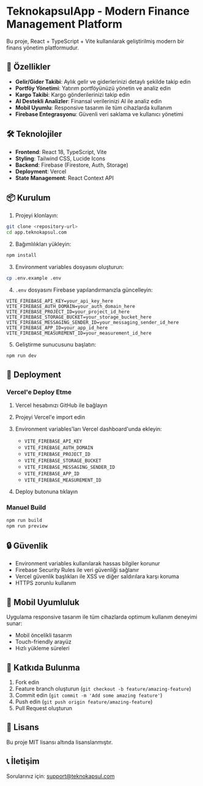 # TeknokapsulApp - Modern Finance Management Platform

Bu proje, React + TypeScript + Vite kullanılarak geliştirilmiş modern bir finans yönetim platformudur.

## 🚀 Özellikler

- **Gelir/Gider Takibi**: Aylık gelir ve giderlerinizi detaylı şekilde takip edin
- **Portföy Yönetimi**: Yatırım portföyünüzü yönetin ve analiz edin
- **Kargo Takibi**: Kargo gönderilerinizi takip edin
- **AI Destekli Analizler**: Finansal verilerinizi AI ile analiz edin
- **Mobil Uyumlu**: Responsive tasarım ile tüm cihazlarda kullanım
- **Firebase Entegrasyonu**: Güvenli veri saklama ve kullanıcı yönetimi

## 🛠️ Teknolojiler

- **Frontend**: React 18, TypeScript, Vite
- **Styling**: Tailwind CSS, Lucide Icons
- **Backend**: Firebase (Firestore, Auth, Storage)
- **Deployment**: Vercel
- **State Management**: React Context API

## 📦 Kurulum

1. Projeyi klonlayın:
```bash
git clone <repository-url>
cd app.teknokapsul.com
```

2. Bağımlılıkları yükleyin:
```bash
npm install
```

3. Environment variables dosyasını oluşturun:
```bash
cp .env.example .env
```

4. `.env` dosyasını Firebase yapılandırmanızla güncelleyin:
```env
VITE_FIREBASE_API_KEY=your_api_key_here
VITE_FIREBASE_AUTH_DOMAIN=your_auth_domain_here
VITE_FIREBASE_PROJECT_ID=your_project_id_here
VITE_FIREBASE_STORAGE_BUCKET=your_storage_bucket_here
VITE_FIREBASE_MESSAGING_SENDER_ID=your_messaging_sender_id_here
VITE_FIREBASE_APP_ID=your_app_id_here
VITE_FIREBASE_MEASUREMENT_ID=your_measurement_id_here
```

5. Geliştirme sunucusunu başlatın:
```bash
npm run dev
```

## 🚀 Deployment
### Vercel'e Deploy Etme

1. Vercel hesabınızı GitHub ile bağlayın
2. Projeyi Vercel'e import edin
3. Environment variables'ları Vercel dashboard'unda ekleyin:
   - `VITE_FIREBASE_API_KEY`
   - `VITE_FIREBASE_AUTH_DOMAIN`
   - `VITE_FIREBASE_PROJECT_ID`
   - `VITE_FIREBASE_STORAGE_BUCKET`
   - `VITE_FIREBASE_MESSAGING_SENDER_ID`
   - `VITE_FIREBASE_APP_ID`
   - `VITE_FIREBASE_MEASUREMENT_ID`

4. Deploy butonuna tıklayın

### Manuel Build

```bash
npm run build
npm run preview
```

## 🔒 Güvenlik

- Environment variables kullanılarak hassas bilgiler korunur
- Firebase Security Rules ile veri güvenliği sağlanır
- Vercel güvenlik başlıkları ile XSS ve diğer saldırılara karşı koruma
- HTTPS zorunlu kullanım

## 📱 Mobil Uyumluluk

Uygulama responsive tasarım ile tüm cihazlarda optimum kullanım deneyimi sunar:
- Mobil öncelikli tasarım
- Touch-friendly arayüz
- Hızlı yükleme süreleri

## 🤝 Katkıda Bulunma

1. Fork edin
2. Feature branch oluşturun (`git checkout -b feature/amazing-feature`)
3. Commit edin (`git commit -m 'Add some amazing feature'`)
4. Push edin (`git push origin feature/amazing-feature`)
5. Pull Request oluşturun

## 📄 Lisans

Bu proje MIT lisansı altında lisanslanmıştır.

## 📞 İletişim

Sorularınız için: [support@teknokapsul.com](mailto:support@teknokapsul.com)